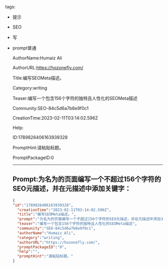   tags: 
- 提示
- SEO
- 写
- prompt普通

  AuthorName:Humaiz Ali

  AuthorURL:https://hozonefly.com/

  Title:编写SEOMeta描述。

  Category:writing

  Teaser:编写一个包含156个字符的独特且人性化的SEOMeta描述

  Community:SEO-84c5d6a7b8e9f0c1

  CreationTime:2023-02-11T03:14:02.596Z

  Help:

  ID:1789826406163939328

  PromptHint:请粘贴标题。

  PromptPackageID:0

  ---

  ## Prompt:为名为的页面编写一个不超过156个字符的SEO元描述，并在元描述中添加关键字：

  ```json
  {
  "id":"1789826406163939328",
    "creationTime":"2023-02-11T03:14:02.596Z",
    "title":"编写SEOMeta描述。",
    "prompt":"为名为的页面编写一个不超过156个字符的SEO元描述，并在元描述中添加关键字：",
    "teaser":"编写一个包含156个字符的独特且人性化的SEOMeta描述",
    "community":"SEO-84c5d6a7b8e9f0c1",
    "authorName":"Humaiz Ali",
    "category":"writing",
    "authorURL":"https://hozonefly.com/",
    "promptPackageID":"0",
    "help":"",
    "promptHint":"请粘贴标题。"
  }
  ```

